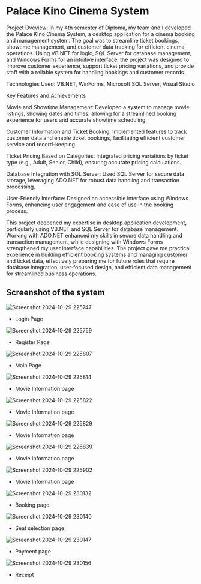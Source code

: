 # Palace Kino Cinema System

Project Oveview: In my 4th semester of Diploma, my team and I developed the Palace Kino Cinema System, a desktop application for a cinema booking and management system. The goal was to streamline ticket bookings, showtime management, 
and customer data tracking for efficient cinema operations. Using VB.NET for logic, SQL Server for database management, and Windows Forms for an intuitive interface, the project was designed to improve customer experience, 
support ticket pricing variations, and provide staff with a reliable system for handling bookings and customer records.

Technologies Used: VB.NET, WinForms, Microsoft SQL Server, Visual Studio

Key Features and Achievements

Movie and Showtime Management: Developed a system to manage movie listings, showing dates and times, allowing for a streamlined booking experience for users and accurate showtime scheduling.

Customer Information and Ticket Booking: Implemented features to track customer data and enable ticket bookings, facilitating efficient customer service and record-keeping.

Ticket Pricing Based on Categories: Integrated pricing variations by ticket type (e.g., Adult, Senior, Child), ensuring accurate pricing calculations.

Database Integration with SQL Server: Used SQL Server for secure data storage, leveraging ADO.NET for robust data handling and transaction processing.

User-Friendly Interface: Designed an accessible interface using Windows Forms, enhancing user engagement and ease of use in the booking process.


This project deepened my expertise in desktop application development, particularly using VB.NET and SQL Server for database management. Working with ADO.NET enhanced my skills in secure data handling 
and transaction management, while designing with Windows Forms strengthened my user interface capabilities. The project gave me practical experience in building efficient booking systems and managing customer 
and ticket data, effectively preparing me for future roles that require database integration, user-focused design, and efficient data management for streamlined business operations.

## Screenshot of the system

![Screenshot 2024-10-29 225747](https://github.com/user-attachments/assets/8f2d573b-1c02-4a21-8069-12d9b3e19983)
- Login Page

![Screenshot 2024-10-29 225759](https://github.com/user-attachments/assets/aa0357b2-261a-4d9e-ab9c-6ef20fd56340)
- Register Page

![Screenshot 2024-10-29 225807](https://github.com/user-attachments/assets/98321cc6-0cf1-4314-b064-c14c609f9d14)
- Main Page

![Screenshot 2024-10-29 225814](https://github.com/user-attachments/assets/b4b0369a-e6c6-45f6-a341-9aae71fcc428)
- Movie Information page

 ![Screenshot 2024-10-29 225822](https://github.com/user-attachments/assets/25d8c894-46a3-4506-984b-dfff77df8e56)
- Movie Information page

![Screenshot 2024-10-29 225829](https://github.com/user-attachments/assets/db6aeec5-ca30-47ec-ba3a-b3cf0606c604)
- Movie Information page

![Screenshot 2024-10-29 225839](https://github.com/user-attachments/assets/28747406-6b75-4ef8-ba32-d5e4a40134c6)
- Movie Information page

![Screenshot 2024-10-29 225902](https://github.com/user-attachments/assets/3dc069ed-81f2-4fdb-9c64-c3753fdd026c)
- Movie Information page

![Screenshot 2024-10-29 230132](https://github.com/user-attachments/assets/8c5c3ca2-a797-45c4-8001-8224c24f70c4)
- Booking page

![Screenshot 2024-10-29 230140](https://github.com/user-attachments/assets/afb77b7c-ee1f-47e0-821f-c94348c2f135)
- Seat selection page

![Screenshot 2024-10-29 230147](https://github.com/user-attachments/assets/c1682d84-8512-4623-b801-282b52d8ba8f)
-  Payment page

![Screenshot 2024-10-29 230156](https://github.com/user-attachments/assets/d288ebe0-9a94-4975-9aff-37d51deb7b69)
- Receipt 


